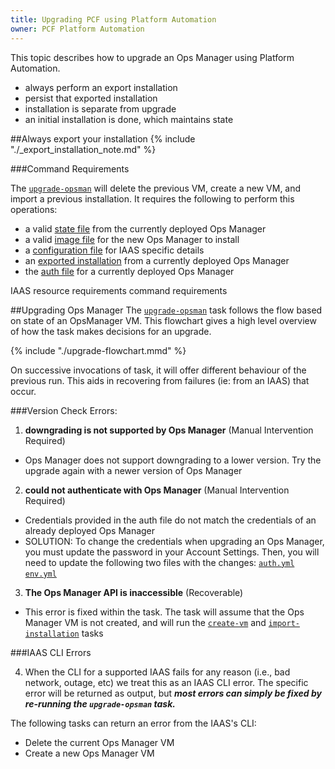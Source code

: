 ```yaml
---
title: Upgrading PCF using Platform Automation
owner: PCF Platform Automation
---
```


This topic describes how to upgrade an Ops Manager using Platform Automation.

* always perform an export installation
* persist that exported installation
* installation is separate from upgrade
* an initial installation is done, which maintains state 

##Always export your installation
{% include "./_export_installation_note.md" %}

###Command Requirements

The [`upgrade-opsman`](reference/task.md#upgrade-opsman) will delete the previous VM, create a new VM, and import
a previous installation. It requires the following to perform this operations: 

* a valid [state file](reference/task.md#state) from the currently deployed Ops Manager
* a valid [image file](reference/task.md#opsman-image) for the new Ops Manager to install
* a [configuration file](reference/task.md#opsman-config) for IAAS specific details
* an [exported installation](reference/task.md#installation) from a currently deployed Ops Manager
* the [auth file](reference/task.md#auth) for a currently deployed Ops Manager

IAAS resource requirements
command requirements

##Upgrading Ops Manager
The [`upgrade-opsman`](reference/task.md#upgrade-opsman) task follows the flow based on state of an OpsManager VM.
This flowchart gives a high level overview of how the task makes decisions for an upgrade.

{% include "./upgrade-flowchart.mmd" %}

On successive invocations of task, it will offer different behaviour of the previous run.
This aids in recovering from failures (ie: from an IAAS) that occur.

###Version Check Errors:
1) <b>downgrading is not supported by Ops Manager</b> (Manual Intervention Required)

* Ops Manager does not support downgrading to a lower version. Try the upgrade again with a newer
version of Ops Manager 

2) <b>could not authenticate with Ops Manager</b> (Manual Intervention Required)

* Credentials provided in the auth file do not match the credentials of an already deployed Ops Manager
* SOLUTION: To change the credentials when upgrading an Ops Manager, you must update the password in your
Account Settings. Then, you will need to update the following two files with the changes:
  [`auth.yml`](reference/task.md#auth)
  [`env.yml`](reference/task.md#env)
  
3) <b>The Ops Manager API is inaccessible</b> (Recoverable)

* This error is fixed within the task. The task will assume that the Ops Manager VM is not 
created, and will run the [`create-vm`](reference/task.md#create-vm) and 
[`import-installation`](reference/task.md#import-installation) tasks
  
###IAAS CLI Errors

4) When the CLI for a supported IAAS fails for any reason (i.e., bad network, outage, etc) we treat this as 
an IAAS CLI error. The specific error will be returned as output, but <i><b>most errors can simply be fixed by 
re-running the `upgrade-opsman` task.</b></i> 

The following tasks can return an error from the IAAS's CLI:

* Delete the current Ops Manager VM
* Create a new Ops Manager VM